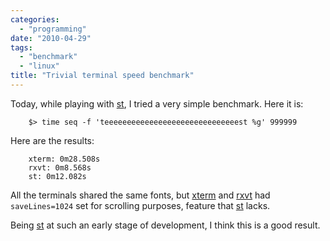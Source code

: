 ```yaml
---
categories:
  - "programming"
date: "2010-04-29"
tags:
  - "benchmark"
  - "linux"
title: "Trivial terminal speed benchmark"
---
```


Today, while playing with [st][1], I tried a very simple benchmark. Here it is:
    
    	$> time seq -f 'teeeeeeeeeeeeeeeeeeeeeeeeeeeeeest %g' 999999

Here are the results:
    
    	xterm: 0m28.508s
    	rxvt: 0m8.568s
    	st: 0m12.082s

All the terminals shared the same fonts, but [xterm][2] and [rxvt][3] had
`saveLines=1024` set for scrolling purposes, feature that [st][1] lacks.

Being [st][1] at such an early stage of development, I think this is a good
result.

   [1]: http://st.suckless.org
   [2]: http://invisible-island.net/xterm/
   [3]: http://sourceforge.net/projects/rxvt/
